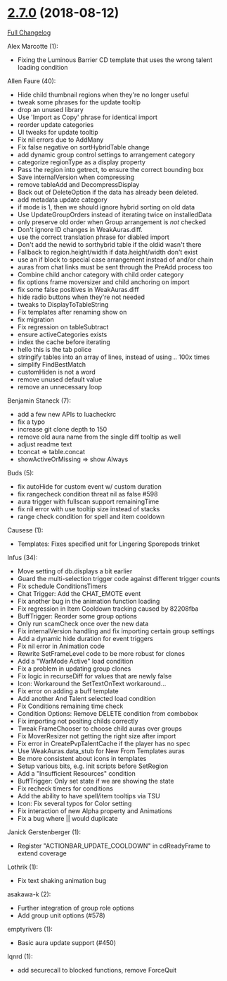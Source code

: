 # [2.7.0](https://github.com/WeakAuras/WeakAuras2/tree/2.7.0) (2018-08-12)

[Full Changelog](https://github.com/WeakAuras/WeakAuras2/compare/2.6.6...2.7.0)

Alex Marcotte (1):

- Fixing the Luminous Barrier CD template that uses the wrong talent loading condition

Allen Faure (40):

- Hide child thumbnail regions when they're no longer useful
- tweak some phrases for the update tooltip
- drop an unused library
- Use 'Import as Copy' phrase for identical import
- reorder update categories
- UI tweaks for update tooltip
- Fix nil errors due to AddMany
- Fix false negative on sortHybridTable change
- add dynamic group control settings to arrangement category
- categorize regionType as a display property
- Pass the region into getrect, to ensure the correct bounding box
- Save internalVersion when compressing
- remove tableAdd and DecompressDisplay
- Back out of DeleteOption if the data has already been deleted.
- add metadata update category
- if mode is 1, then we should ignore hybrid sorting on old data
- Use UpdateGroupOrders instead of iterating twice on installedData
- only preserve old order when Group arrangement is *not* checked
- Don't ignore ID changes in WeakAuras.diff.
- use the correct translation phrase for diabled import
- Don't add the newid to sorthybrid table if the oldid wasn't there
- Fallback to region.height/width if data.height/width don't exist
- use an if block to special case arrangement instead of and/or chain
- auras from chat links must be sent through the PreAdd process too
- Combine child anchor category with child order category
- fix options frame moversizer and child anchoring on import
- fix some false positives in WeakAuras.diff
- hide radio buttons when they're not needed
- tweaks to DisplayToTableString
- Fix templates after renaming show on
- fix migration
- Fix regression on tableSubtract
- ensure activeCategories exists
- index the cache before iterating
- hello this is the tab police
- stringify tables into an array of lines, instead of using .. 100x times
- simplify FindBestMatch
- customHiden is not a word
- remove unused default value
- remove an unnecessary loop

Benjamin Staneck (7):

- add a few new APIs to luacheckrc
- fix a typo
- increase git clone depth to 150
- remove old aura name from the single diff tooltip as well
- adjust readme text
- tconcat => table.concat
- showActiveOrMissing => show Always

Buds (5):

- fix autoHide for custom event w/ custom duration
- fix rangecheck condition threat nil as false #598
- aura trigger with fullscan support remainingTime
- fix nil error with use tooltip size instead of stacks
- range check condition for spell and item cooldown

Causese (1):

- Templates: Fixes specified unit for Lingering Sporepods trinket

Infus (34):

- Move setting of db.displays a bit earlier
- Guard the multi-selection trigger code against different trigger counts
- Fix schedule ConditionsTimers
- Chat Trigger: Add the CHAT_EMOTE event
- Fix another bug in the animation function loading
- Fix regression in Item Cooldown tracking caused by 82208fba
- BuffTrigger: Reorder some group options
- Only run scamCheck once over the new data
- Fix internalVersion handling and fix importing certain group settings
- Add a dynamic hide duration for event triggers
- Fix nil error in Animation code
- Rewrite SetFrameLevel code to be more robust for clones
- Add a "WarMode Active" load condition
- Fix a problem in updating group clones
- Fix logic in recurseDiff for values that are newly false
- Icon: Workaround the SetTextOnText workaround...
- Fix error on adding a buff template
- Add another And Talent selected load condition
- Fix Conditions remaining time check
- Condition Options: Remove DELETE condition from combobox
- Fix importing not positing childs correctly
- Tweak FrameChooser to choose child auras over groups
- Fix MoverResizer not getting the right size after import
- Fix error in CreatePvpTalentCache if the player has no spec
- Use WeakAuras.data_stub for New From Templates auras
- Be more consistent about icons in templates
- Setup various bits, e.g. init scripts before SetRegion
- Add a "Insufficient Resources" condition
- BuffTrigger: Only set state if we are showing the state
- Fix recheck timers for conditions
- Add the ability to have spell/item tooltips via TSU
- Icon: Fix several typos for Color setting
- Fix interaction of new Alpha property and Animations
- Fix a bug where || would duplicate

Janick Gerstenberger (1):

- Register "ACTIONBAR_UPDATE_COOLDOWN" in cdReadyFrame to extend coverage

Lothrik (1):

- Fix text shaking animation bug

asakawa-k (2):

- Further integration of group role options
- Add group unit options (#578)

emptyrivers (1):

- Basic aura update support (#450)

lqnrd (1):

- add securecall to blocked functions, remove ForceQuit

